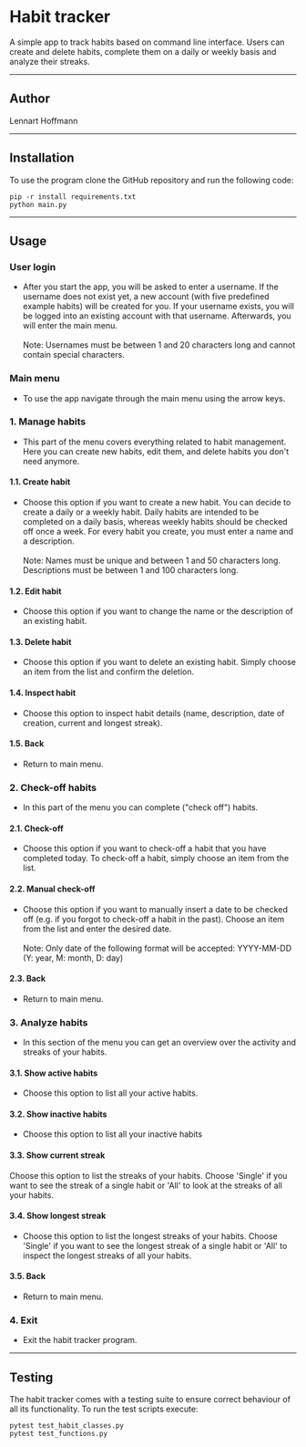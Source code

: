 # Habit tracker
A simple app to track habits based on command line interface.
Users can create and delete habits, complete them on a daily or weekly basis and analyze their streaks.

---

## Author
Lennart Hoffmann

---

## Installation
To use the program clone the GitHub repository and run the following code:
```console
pip -r install requirements.txt
python main.py
```

---

## Usage

### User login
* After you start the app, you will be asked to enter a username. If the username does not exist
yet, a new account (with five predefined example habits) will be created for you. If your username
exists, you will be logged into an existing account with that username. Afterwards, you will enter the
main menu.\
\
Note: Usernames must be between 1 and 20 characters long and cannot contain special characters.

### Main menu
* To use the app navigate through the main menu using the arrow keys.

### 1. Manage habits
* This part of the menu covers everything related to habit management. Here you can create
new habits, edit them, and delete habits you don't need anymore.

#### 1.1. Create habit
* Choose this option if you want to create a new habit. You can decide to create a daily or a
weekly habit. Daily habits are intended to be completed on a daily basis, whereas weekly habits
should be checked off once a week. For every habit you create, you must enter a name
and a description.\
\
Note: Names must be unique and between 1 and 50 characters long. Descriptions must be between
1 and 100 characters long.


#### 1.2. Edit habit
* Choose this option if you want to change the name or the description of an existing habit.

#### 1.3. Delete habit
* Choose this option if you want to delete an existing habit. Simply choose an item from the list
and confirm the deletion.

#### 1.4. Inspect habit
* Choose this option to inspect habit details (name, description, date of creation, current and
longest streak).

#### 1.5. Back
* Return to main menu.

### 2. Check-off habits
* In this part of the menu you can complete ("check off") habits.

#### 2.1. Check-off
* Choose this option if you want to check-off a habit that you have completed today. To check-off a habit, 
simply choose an item from the list.

#### 2.2. Manual check-off
* Choose this option if you want to manually insert a date to be checked off (e.g. if you forgot to check-off
a habit in the past). Choose an item from the list and enter the desired date.\
\
Note: Only date of the following format will be accepted: YYYY-MM-DD (Y: year, M: month, D: day)

#### 2.3. Back
* Return to main menu.

### 3. Analyze habits
* In this section of the menu you can get an overview over the activity and streaks of your habits.

#### 3.1. Show active habits
* Choose this option to list all your active habits.

#### 3.2. Show inactive habits
* Choose this option to list all your inactive habits

#### 3.3. Show current streak
Choose this option to list the streaks of your habits. Choose 'Single' if you want to see the streak
of a single habit or 'All' to look at the streaks of all your habits.

#### 3.4. Show longest streak
* Choose this option to list the longest streaks of your habits. Choose 'Single' if you want to see the longest streak
of a single habit or 'All' to inspect the longest streaks of all your habits.

#### 3.5. Back
* Return to main menu.

### 4. Exit
* Exit the habit tracker program.

---

## Testing
The habit tracker comes with a testing suite to ensure correct behaviour of all its functionality.
To run the test scripts execute:
```console
pytest test_habit_classes.py
pytest test_functions.py
```


